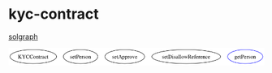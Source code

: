 # kyc-contract



[solgraph](https://github.com/raineorshine/solgraph)

![solgraph](https://raw.githubusercontent.com/keyiiiii/kyc-contract/master/solgraph/KYCContract.png)